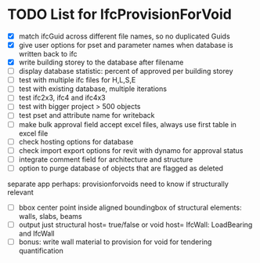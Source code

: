 # TODO List for IfcProvisionForVoid

- [x] match ifcGuid across different file names, so no duplicated Guids
- [x] give user options for pset and parameter names when database is written back to ifc
- [x] write building storey to the database after filename
- [ ] display database statistic: percent of approved per building storey
- [ ] test with multiple ifc files for H,L,S,E
- [ ] test with existing database, multiple iterations
- [ ] test ifc2x3, ifc4 and ifc4x3
- [ ] test with bigger project > 500 objects
- [ ] test pset and attribute name for writeback
- [ ] make bulk approval field accept excel files, always use first table in excel file 
- [ ] check hosting options for database
- [ ] check import export options for revit with dynamo for approval status
- [ ] integrate comment field for architecture and structure
- [ ] option to purge database of objects that are flagged as deleted

separate app perhaps: provisionforvoids need to know if structurally relevant
- [ ] bbox center point inside aligned boundingbox of structural elements: walls, slabs, beams
- [ ] output just structural host= true/false or void host= IfcWall: LoadBearing and IfcWall
- [ ] bonus: write wall material to provision for void for tendering quantification